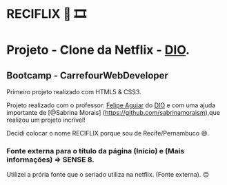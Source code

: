 # RECIFLIX :raised_hands: :film_strip:

# Projeto - Clone da Netflix - [DIO](https://www.dio.me/).

## Bootcamp - CarrefourWebDeveloper

Primeiro projeto realizado com HTML5 & CSS3. 

Projeto realizado com o professor: [Felipe Aguiar](https://github.com/felipeAguiarCode) do [DIO](https://www.dio.me/) e com uma ajuda importante de [@Sabrina Morais]
(https://github.com/sabrinamoraism),que realizou um projeto incrível!

Decidi colocar o nome RECIFLIX porque sou de Recife/Pernambuco :smile:.

### Fonte externa para o título da página (Início) e (Mais informações) => SENSE 8.
Utilizei a prória fonte que o seriado utiliza na netflix. (Fonte externa). :blush:
